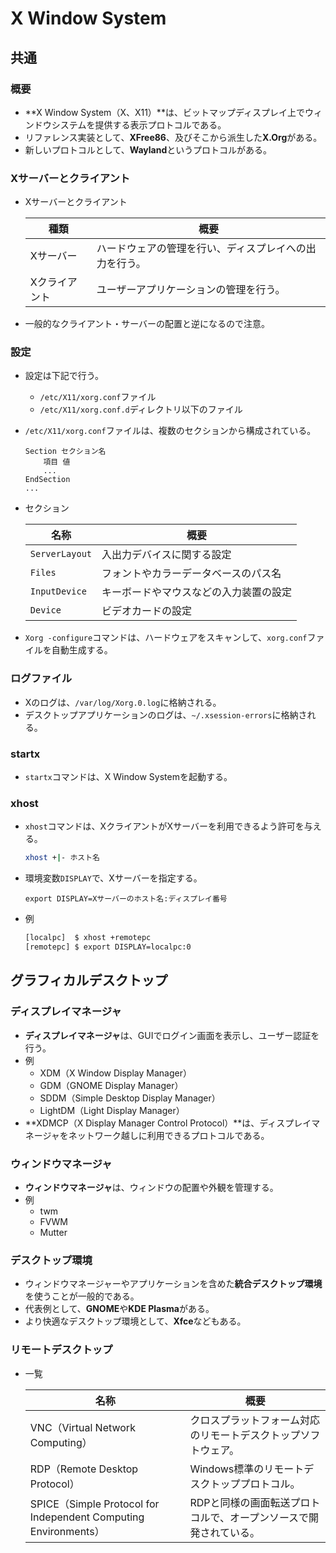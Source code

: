 # X Window System

## 共通

### 概要

- **X Window System（X、X11）**は、ビットマップディスプレイ上でウィンドウシステムを提供する表示プロトコルである。
- リファレンス実装として、**XFree86**、及びそこから派生した**X.Org**がある。
- 新しいプロトコルとして、**Wayland**というプロトコルがある。

### Xサーバーとクライアント

- Xサーバーとクライアント

  | 種類          | 概要                                                   |
  | ------------- | ------------------------------------------------------ |
  | Xサーバー     | ハードウェアの管理を行い、ディスプレイへの出力を行う。 |
  | Xクライアント | ユーザーアプリケーションの管理を行う。                 |

- 一般的なクライアント・サーバーの配置と逆になるので注意。

### 設定

- 設定は下記で行う。

  - `/etc/X11/xorg.conf`ファイル
  - `/etc/X11/xorg.conf.d`ディレクトリ以下のファイル

- `/etc/X11/xorg.conf`ファイルは、複数のセクションから構成されている。

  ```text
  Section セクション名
      項目 値
      ...
  EndSection
  ...
  ```

- セクション

  | 名称           | 概要                                   |
  | -------------- | -------------------------------------- |
  | `ServerLayout` | 入出力デバイスに関する設定             |
  | `Files`        | フォントやカラーデータベースのパス名   |
  | `InputDevice`  | キーボードやマウスなどの入力装置の設定 |
  | `Device`       | ビデオカードの設定                     |

- `Xorg -configure`コマンドは、ハードウェアをスキャンして、`xorg.conf`ファイルを自動生成する。

### ログファイル

- Xのログは、`/var/log/Xorg.0.log`に格納される。
- デスクトップアプリケーションのログは、`~/.xsession-errors`に格納される。

### startx

- `startx`コマンドは、X Window Systemを起動する。

### xhost

- `xhost`コマンドは、XクライアントがXサーバーを利用できるよう許可を与える。

  ```bash
  xhost +|- ホスト名
  ```

- 環境変数`DISPLAY`で、Xサーバーを指定する。

  ```text
  export DISPLAY=Xサーバーのホスト名:ディスプレイ番号
  ```

- 例

  ```bash
  [localpc]  $ xhost +remotepc
  [remotepc] $ export DISPLAY=localpc:0
  ```

## グラフィカルデスクトップ

### ディスプレイマネージャ

- **ディスプレイマネージャ**は、GUIでログイン画面を表示し、ユーザー認証を行う。
- 例
  - XDM（X Window Display Manager）
  - GDM（GNOME Display Manager）
  - SDDM（Simple Desktop Display Manager）
  - LightDM（Light Display Manager）
- **XDMCP（X Display Manager Control Protocol）**は、ディスプレイマネージャをネットワーク越しに利用できるプロトコルである。

### ウィンドウマネージャ

- **ウィンドウマネージャ**は、ウィンドウの配置や外観を管理する。
- 例
  - twm
  - FVWM
  - Mutter

### デスクトップ環境

- ウィンドウマネージャーやアプリケーションを含めた**統合デスクトップ環境**を使うことが一般的である。
- 代表例として、**GNOME**や**KDE Plasma**がある。
- より快適なデスクトップ環境として、**Xfce**などもある。

### リモートデスクトップ

- 一覧

  | 名称                                                         | 概要                                                         |
  | ------------------------------------------------------------ | ------------------------------------------------------------ |
  | VNC（Virtual Network Computing）                             | クロスプラットフォーム対応のリモートデスクトップソフトウェア。 |
  | RDP（Remote Desktop Protocol）                               | Windows標準のリモートデスクトッププロトコル。                |
  | SPICE（Simple Protocol for Independent Computing Environments） | RDPと同様の画面転送プロトコルで、オープンソースで開発されている。 |
